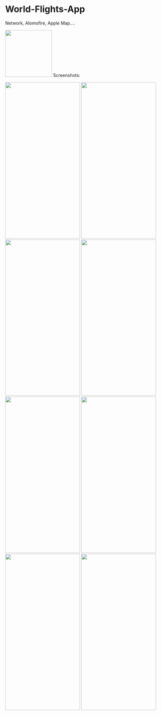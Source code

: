 # World-Flights-App
Network, Alomofire, Apple Map....




<img src="https://user-images.githubusercontent.com/84919477/156873615-9ac20de4-aa41-44d6-9e84-f874436dc46c.png" width="150" height="150" />
Screenshots:
<p>
<img src="https://user-images.githubusercontent.com/84919477/156873677-9a449d2f-24a2-4515-ad30-1438d4c9a9dd.png" width="240" height="500" />
 <img src="https://user-images.githubusercontent.com/84919477/156873680-08efe026-aba1-411a-bdec-d5d55fcea50f.png" width="240" height="500" />
<img src="https://user-images.githubusercontent.com/84919477/156873681-bf5bfcda-731e-46f2-b54c-1b054137a319.png" width="240" height="500" />
<img src="https://user-images.githubusercontent.com/84919477/156873683-5a4f1778-b1cd-4290-b82d-92e73db49770.png" width="240" height="500" />
<img src="https://user-images.githubusercontent.com/84919477/156873686-46ccfc7e-bccf-40a6-8efc-ca3e4b1f3e48.png" width="240" height="500" />
<img src="https://user-images.githubusercontent.com/84919477/156873687-513daeb9-d55f-41b9-8d19-a874576b560e.png" width="240" height="500" />
<img src="https://user-images.githubusercontent.com/84919477/156873689-81cbcbb9-6ce0-4989-836b-00ca6cc18b1e.png" width="240" height="500" />
<img src="https://user-images.githubusercontent.com/84919477/156873690-3635460a-cbcf-4b9c-a02f-f97f7ca81ba0.png" width="240" height="500" />
</p>
